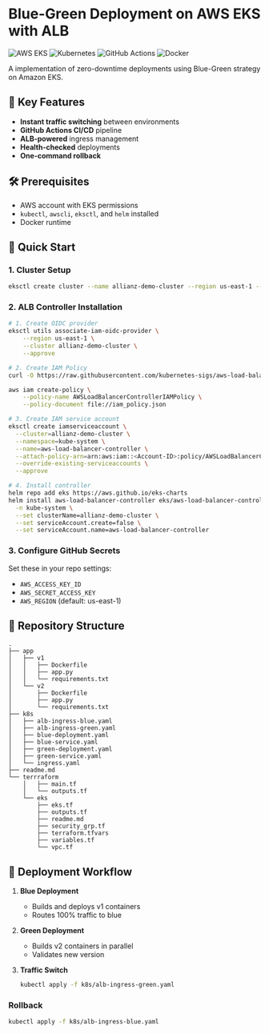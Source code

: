 # Blue-Green Deployment on AWS EKS with ALB

![AWS EKS](https://img.shields.io/badge/AWS-EKS-FF9900?logo=amazon-aws)
![Kubernetes](https://img.shields.io/badge/Kubernetes-326CE5?logo=kubernetes)
![GitHub Actions](https://img.shields.io/badge/GitHub_Actions-2088FF?logo=github-actions)
![Docker](https://img.shields.io/badge/Docker-2496ED?logo=docker)

A implementation of zero-downtime deployments using Blue-Green strategy on Amazon EKS.

## 🌟 Key Features

- **Instant traffic switching** between environments
- **GitHub Actions CI/CD** pipeline
- **ALB-powered** ingress management
- **Health-checked** deployments
- **One-command rollback**

## 🛠️ Prerequisites

- AWS account with EKS permissions
- `kubectl`, `awscli`, `eksctl`, and `helm` installed
- Docker runtime

## 🚀 Quick Start

### 1. Cluster Setup

```bash
eksctl create cluster --name allianz-demo-cluster --region us-east-1 --node-type t3.medium
```

### 2. ALB Controller Installation

```bash
# 1. Create OIDC provider
eksctl utils associate-iam-oidc-provider \
    --region us-east-1 \
    --cluster allianz-demo-cluster \
    --approve

# 2. Create IAM Policy
curl -O https://raw.githubusercontent.com/kubernetes-sigs/aws-load-balancer-controller/main/docs/install/iam_policy.json

aws iam create-policy \
    --policy-name AWSLoadBalancerControllerIAMPolicy \
    --policy-document file://iam_policy.json

# 3. Create IAM service account
eksctl create iamserviceaccount \
  --cluster=allianz-demo-cluster \
  --namespace=kube-system \
  --name=aws-load-balancer-controller \
  --attach-policy-arn=arn:aws:iam::<Account-ID>:policy/AWSLoadBalancerControllerIAMPolicy \
  --override-existing-serviceaccounts \
  --approve

# 4. Install controller
helm repo add eks https://aws.github.io/eks-charts
helm install aws-load-balancer-controller eks/aws-load-balancer-controller \
  -n kube-system \
  --set clusterName=allianz-demo-cluster \
  --set serviceAccount.create=false \
  --set serviceAccount.name=aws-load-balancer-controller
```

### 3. Configure GitHub Secrets

Set these in your repo settings:

- `AWS_ACCESS_KEY_ID`
- `AWS_SECRET_ACCESS_KEY`
- `AWS_REGION` (default: us-east-1)

## 📂 Repository Structure

```folder
.
├── app
│   ├── v1
│   │   ├── Dockerfile
│   │   ├── app.py
│   │   └── requirements.txt
│   └── v2
│       ├── Dockerfile
│       ├── app.py
│       └── requirements.txt
├── k8s
│   ├── alb-ingress-blue.yaml
│   ├── alb-ingress-green.yaml
│   ├── blue-deployment.yaml
│   ├── blue-service.yaml
│   ├── green-deployment.yaml
│   ├── green-service.yaml
│   └── ingress.yaml
├── readme.md
└── terrraform
    │   ├── main.tf
    │   └── outputs.tf
    └── eks
        ├── eks.tf
        ├── outputs.tf
        ├── readme.md
        ├── security_grp.tf
        ├── terraform.tfvars
        ├── variables.tf
        └── vpc.tf
```

## 🔄 Deployment Workflow

1. **Blue Deployment**  
   - Builds and deploys v1 containers
   - Routes 100% traffic to blue

2. **Green Deployment**  
   - Builds v2 containers in parallel
   - Validates new version

3. **Traffic Switch**  

   ```bash
   kubectl apply -f k8s/alb-ingress-green.yaml
   ```

### Rollback

```bash
kubectl apply -f k8s/alb-ingress-blue.yaml
```
